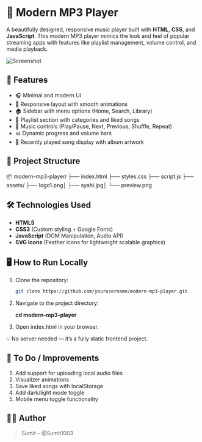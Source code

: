 # 🎵 Modern MP3 Player

A beautifully designed, responsive music player built with **HTML**, **CSS**, and **JavaScript**. This modern MP3 player mimics the look and feel of popular streaming apps with features like playlist management, volume control, and media playback.

![Screenshot](.Music-Player-Dshbored/assets/SS.png)

## 🚀 Features

- 🎧 Minimal and modern UI
- 🎨 Responsive layout with smooth animations
- 🏠 Sidebar with menu options (Home, Search, Library)
- 💾 Playlist section with categories and liked songs
- 🔂 Music controls (Play/Pause, Next, Previous, Shuffle, Repeat)
- 📊 Dynamic progress and volume bars
- 🎵 Recently played song display with album artwork

## 📁 Project Structure

📦 modern-mp3-player/
├── index.html
├── styles.css
├── script.js
├── assets/
├── logo1.png│ ├── syahi.jpg│
└── preview.png

## 🛠️ Technologies Used

- **HTML5**
- **CSS3** (Custom styling + Google Fonts)
- **JavaScript** (DOM Manipulation, Audio API)
- **SVG Icons** (Feather icons for lightweight scalable graphics)

## 🖥️ How to Run Locally

1. Clone the repository:

   ```bash
   git clone https://github.com/yourusername/modern-mp3-player.git

   ```

2. Navigate to the project directory:

   **cd modern-mp3-player**

3. Open index.html in your browser.

💡 No server needed — it’s a fully static frontend project.

## 📌 To Do / Improvements

1.  Add support for uploading local audio files
2.  Visualizer animations
3.  Save liked songs with localStorage
4.  Add dark/light mode toggle
5.  Mobile menu toggle functionality

## 👨‍💻 Author

> Sumit – @Sumit1003
